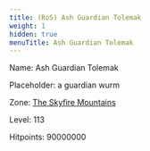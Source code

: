 ```yaml
---
title: (RoS) Ash Guardian Tolemak
weight: 1
hidden: true
menuTitle: Ash Guardian Tolemak
---
```


Name: Ash Guardian Tolemak

Placeholder: a guardian wurm

Zone: [The Skyfire Mountains](/en/ros/exploration/the_skyfire_mountains)

Level: 113

Hitpoints: 90000000